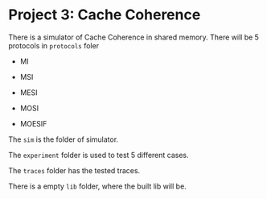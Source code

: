 # Project 3: Cache Coherence

There is a simulator of Cache Coherence in shared memory. There will be 5 protocols in `protocols` foler

- MI

- MSI

- MESI

- MOSI

- MOESIF

The `sim` is the folder of simulator.

The `experiment` folder is used to test 5 different cases.

The `traces` folder has the tested traces.

There is a empty `lib` folder, where the built lib will be.
